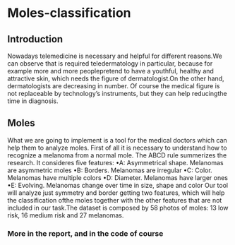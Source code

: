 # Moles-classification
## Introduction
Nowadays telemedicine is necessary and helpful for different reasons.We can observe that is required teledermatology in particular, because for example more and more peoplepretend to have a youthful, healthy and attractive skin, which needs the figure of dermatologist.On the other hand, dermatologists are decreasing in number. Of course the medical figure is not replaceable by technology’s instruments, but they can help reducingthe time in diagnosis.
## Moles
What we are going to implement is a tool for the medical doctors which can help them to analyze moles. First of all it is necessary to understand how to recognize a melanoma from a normal mole. The ABCD rule summerizes the research.
It consideres five features: 
•A: Asymmetrical shape. Melanomas are asymmetric moles 
•B: Borders. Melanomas are irregular 
•C: Color. Melanomas have multiple colors 
•D: Diameter. Melanomas have larger ones 
•E: Evolving. Melanomas change over time in size, shape and color
Our tool will analyze just symmetry and border getting two features, which will help the classification ofthe moles together with the other features that are not included in our task.The dataset is composed by 58 photos of moles: 13 low risk, 16 medium risk and 27 melanomas.

### More in the report, and in the code of course
